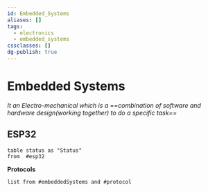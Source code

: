 ```yaml
---
id: Embedded_Systems
aliases: []
tags:
  - electronics
  - embedded_systems
cssclasses: []
dg-publish: true
---
```

# Embedded Systems

*It an Electro-mechanical which is a ==combination of software and hardware design(working together) to do a specific task==*

## ESP32

```dataview 
table status as "Status"
from  #esp32 

```

**Protocols**

```dataview
list from #embeddedSystems and #protocol 

```
